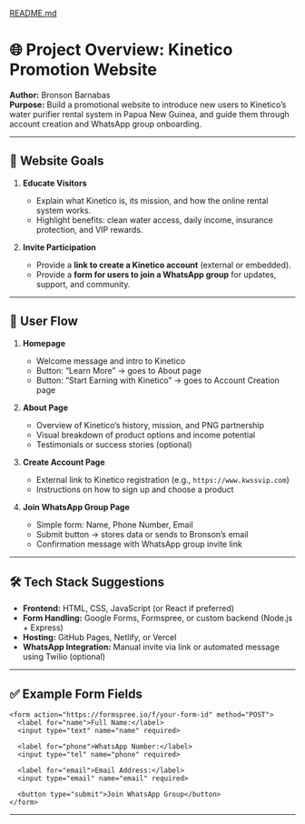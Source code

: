 [README.md](https://github.com/user-attachments/files/21908106/README.md)
# 🌐 Project Overview: Kinetico Promotion Website
**Author:** Bronson Barnabas  
**Purpose:** Build a promotional website to introduce new users to Kinetico’s water purifier rental system in Papua New Guinea, and guide them through account creation and WhatsApp group onboarding.

---

## 🧭 Website Goals

1. **Educate Visitors**  
   - Explain what Kinetico is, its mission, and how the online rental system works.
   - Highlight benefits: clean water access, daily income, insurance protection, and VIP rewards.

2. **Invite Participation**  
   - Provide a **link to create a Kinetico account** (external or embedded).
   - Provide a **form for users to join a WhatsApp group** for updates, support, and community.

---

## 🔗 User Flow

1. **Homepage**  
   - Welcome message and intro to Kinetico  
   - Button: “Learn More” → goes to About page  
   - Button: “Start Earning with Kinetico” → goes to Account Creation page

2. **About Page**  
   - Overview of Kinetico’s history, mission, and PNG partnership  
   - Visual breakdown of product options and income potential  
   - Testimonials or success stories (optional)

3. **Create Account Page**  
   - External link to Kinetico registration (e.g., `https://www.kwssvip.com`)  
   - Instructions on how to sign up and choose a product

4. **Join WhatsApp Group Page**  
   - Simple form: Name, Phone Number, Email  
   - Submit button → stores data or sends to Bronson’s email  
   - Confirmation message with WhatsApp group invite link

---

## 🛠️ Tech Stack Suggestions

- **Frontend:** HTML, CSS, JavaScript (or React if preferred)  
- **Form Handling:** Google Forms, Formspree, or custom backend (Node.js + Express)  
- **Hosting:** GitHub Pages, Netlify, or Vercel  
- **WhatsApp Integration:** Manual invite via link or automated message using Twilio (optional)

---

## ✅ Example Form Fields

```
<form action="https://formspree.io/f/your-form-id" method="POST">
  <label for="name">Full Name:</label>
  <input type="text" name="name" required>

  <label for="phone">WhatsApp Number:</label>
  <input type="tel" name="phone" required>

  <label for="email">Email Address:</label>
  <input type="email" name="email" required>

  <button type="submit">Join WhatsApp Group</button>
</form>
```

---
